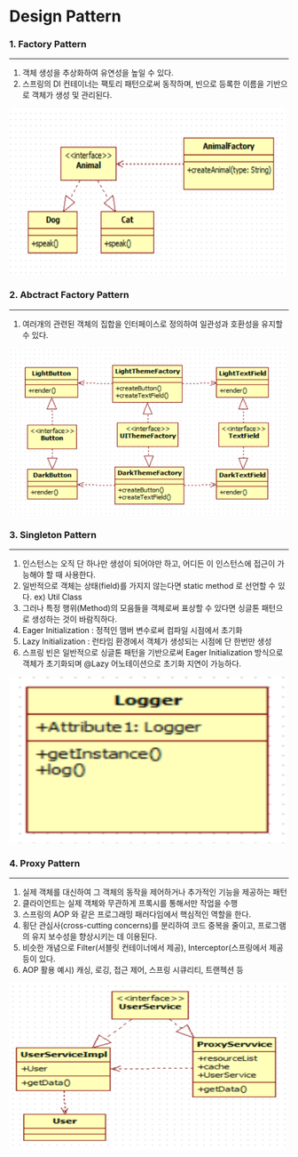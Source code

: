 # Design Pattern<br/>
### 1. Factory Pattern

---

1) 객체 생성을 추상화하여 유연성을 높일 수 있다.
2) 스프링의 DI 컨테이너는 팩토리 패턴으로써 동작하며, 빈으로 등록한 이름을 기반으로 객체가 생성 및 관리된다.

<img style="width:500px; height:300px;" src="https://github.com/huneeJung/DesignPattern/blob/main/Factory.png?raw=true"></img>

### 2. Abctract Factory Pattern

---

1) 여러개의 관련된 객체의 집합을 인터페이스로 정의하여 일관성과 호환성을 유지할 수 있다.

<img style="width:500px; height:300px;" src="https://github.com/huneeJung/DesignPattern/blob/main/AbstractFactory.png?raw=true"></img>

### 3. Singleton Pattern

---

1) 인스턴스는 오직 단 하나만 생성이 되어야만 하고, 어디든 이 인스턴스에 접근이 가능해야 할 때 사용한다.
2) 일반적으로 객체는 상태(field)를 가지지 않는다면 static method 로 선언할 수 있다. ex) Util Class
3) 그러나 특정 행위(Method)의 모음들을 객체로써 표상할 수 있다면 싱글톤 패턴으로 생성하는 것이 바람직하다.
4) Eager Initialization : 정적인 맴버 변수로써 컴파일 시점에서 초기화
5) Lazy Initialization : 런타임 환경에서 객체가 생성되는 시점에 단 한번만 생성
6) 스프링 빈은 일반적으로 싱글톤 패턴을 기반으로써 Eager Initialization 방식으로 객체가 초기화되며 @Lazy 어노테이션으로 초기화 지연이 가능하다.

<img style="width:500px; height:300px;" src="https://github.com/huneeJung/DesignPattern/blob/main/Singleton.png?raw=true"></img>

### 4. Proxy Pattern

---

1) 실제 객체를 대신하여 그 객체의 동작을 제어하거나 추가적인 기능을 제공하는 패턴
2) 클라이언트는 실제 객체와 무관하게 프록시를 통해서만 작업을 수행
3) 스프링의 AOP 와 같은 프로그래밍 패러다임에서 핵심적인 역할을 한다.
4) 횡단 관심사(cross-cutting concerns)를 분리하여 코드 중복을 줄이고, 프로그램의 유지 보수성을 향상시키는 데 이용된다.
5) 비슷한 개념으로 Filter(서블릿 컨테이너에서 제공), Interceptor(스프링에서 제공 등이 있다.
6) AOP 활용 예시) 캐싱, 로깅, 접근 제어, 스프링 시큐리티, 트랜젝션 등


<img style="width:500px; height:300px;" src="https://github.com/huneeJung/DesignPattern/blob/main/Proxy.png?raw=true"></img>
